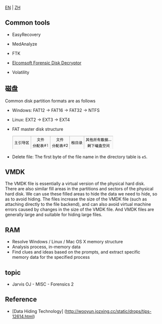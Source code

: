[EN](./introduction.md) | [ZH](./introduction-zh.md)
## Common tools


-   EasyRecovery

- MedAnalyze
- FTK
-   [Elcomsoft Forensic Disk Decryptor](https://ctf-wiki.github.io/ctf-tools/misc/#_6)

-   Volatility



## 磁盘


Common disk partition formats are as follows


-   Windows: FAT12 -> FAT16 -> FAT32 -> NTFS

-   Linux: EXT2 -> EXT3 -> EXT4

- FAT master disk structure


    ![](./figure/forensic-filesys.jpg)



- Delete file: The first byte of the file name in the directory table is `e5`.


## VMDK



The VMDK file is essentially a virtual version of the physical hard disk. There are also similar fill areas in the partitions and sectors of the physical hard disk. We can use these filled areas to hide the data we need to hide, so as to avoid hiding. The files increase the size of the VMDK file (such as attaching directly to the file backend), and can also avoid virtual machine errors caused by changes in the size of the VMDK file. And VMDK files are generally large and suitable for hiding large files.


## RAM


- Resolve Windows / Linux / Mac OS X memory structure
- Analysis process, in-memory data
- Find clues and ideas based on the prompts, and extract specific memory data for the specified process


## topic


- Jarvis OJ - MISC - Forensics 2


## Reference


- [Data Hiding Technology] (http://wooyun.jozxing.cc/static/drops/tips-12614.html)